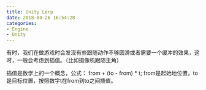 ```yaml
---
title: Unity Lerp
date: 2018-04-26 16:54:28
categories:
- Engine
- Unity
---
```


有时，我们在做游戏时会发现有些跟随动作不够圆滑或者需要一个缓冲的效果，这时，一般会考虑到插值。（比如摄像机跟随主角）

插值是数学上的一个概念，公式： from + (to - from) * t;
from是起始地位置，to是目标位置，按照数字t在from到to之间插值。
